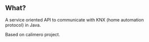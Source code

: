 ## What?
A service oriented API to communicate with KNX (home automation protocol) in Java.

Based on calimero project.
